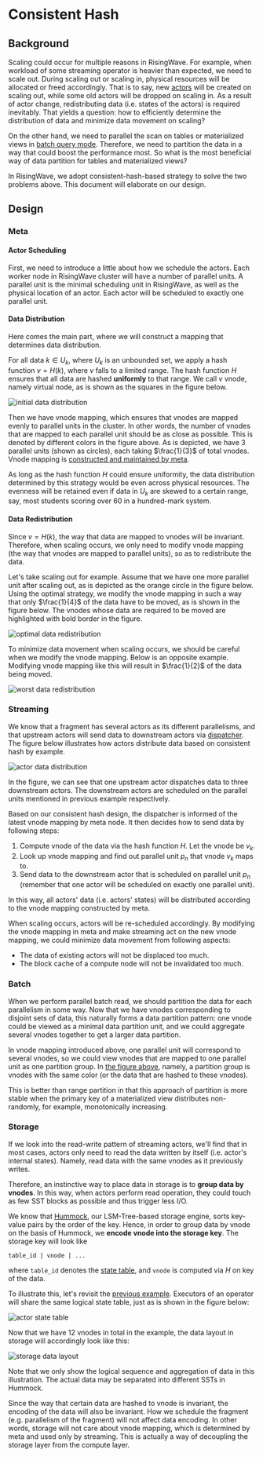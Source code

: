 # Consistent Hash

## Background

Scaling could occur for multiple reasons in RisingWave. For example, when workload of some streaming operator is heavier than expected, we need to scale out. During scaling out or scaling in, physical resources will be allocated or freed accordingly. That is to say, new [actors](./streaming-overview.md#actors) will be created on scaling out, while some old actors will be dropped on scaling in. As a result of actor change, redistributing data (i.e. states of the actors) is required inevitably. That yields a question: how to efficiently determine the distribution of data and minimize data movement on scaling?

On the other hand, we need to parallel the scan on tables or materialized views in [batch query mode](./architecture-design.md#batch-query-mode). Therefore, we need to partition the data in a way that could boost the performance most. So what is the most beneficial way of data partition for tables and materialized views?

In RisingWave, we adopt consistent-hash-based strategy to solve the two problems above. This document will elaborate on our design.

## Design

### Meta

#### Actor Scheduling

First, we need to introduce a little about how we schedule the actors. Each worker node in RisingWave cluster will have a number of parallel units. A parallel unit is the minimal scheduling unit in RisingWave, as well as the physical location of an actor. Each actor will be scheduled to exactly one parallel unit.

#### Data Distribution

Here comes the main part, where we will construct a mapping that determines data distribution.

For all data $k \in U_k$, where $U_k$ is an unbounded set, we apply a hash function $v = H(k)$, where $v$ falls to a limited range. The hash function $H$ ensures that all data are hashed **uniformly** to that range. We call $v$ vnode, namely virtual node, as is shown as the squares in the figure below.

![initial data distribution](./images/consistent-hash/data-distribution.svg)

Then we have vnode mapping, which ensures that vnodes are mapped evenly to parallel units in the cluster. In other words, the number of vnodes that are mapped to each parallel unit should be as close as possible. This is denoted by different colors in the figure above. As is depicted, we have 3 parallel units (shown as circles), each taking $\frac{1}{3}$ of total vnodes. Vnode mapping is [constructed and maintained by meta](https://github.com/singularity-data/risingwave/blob/91bdbced198642a1e7f1b67321b3cb923aa1fbd8/src/meta/src/manager/hash_mapping.rs).

As long as the hash function $H$ could ensure uniformity, the data distribution determined by this strategy would be even across physical resources. The evenness will be retained even if data in $U_k$ are skewed to a certain range, say, most students scoring over 60 in a hundred-mark system.

#### Data Redistribution

Since $v = H(k)$, the way that data are mapped to vnodes will be invariant. Therefore, when scaling occurs, we only need to modify vnode mapping (the way that vnodes are mapped to parallel units), so as to redistribute the data.

Let's take scaling out for example. Assume that we have one more parallel unit after scaling out, as is depicted as the orange circle in the figure below. Using the optimal strategy, we modify the vnode mapping in such a way that only $\frac{1}{4}$ of the data have to be moved, as is shown in the figure below. The vnodes whose data are required to be moved are highlighted with bold border in the figure.

![optimal data redistribution](./images/consistent-hash/data-redistribution-1.svg)

To minimize data movement when scaling occurs, we should be careful when we modify the vnode mapping. Below is an opposite example. Modifying vnode mapping like this will result in $\frac{1}{2}$ of the data being moved.

![worst data redistribution](./images/consistent-hash/data-redistribution-2.svg)

### Streaming

We know that a fragment has several actors as its different parallelisms, and that upstream actors will send data to downstream actors via [dispatcher](./streaming-overview.md#actors). The figure below illustrates how actors distribute data based on consistent hash by example. 

![actor data distribution](./images/consistent-hash/actor-data.svg)

In the figure, we can see that one upstream actor dispatches data to three downstream actors. The downstream actors are scheduled on the parallel units mentioned in previous example respectively. 

Based on our consistent hash design, the dispatcher is informed of the latest vnode mapping by meta node. It then decides how to send data by following steps:
1. Compute vnode of the data via the hash function $H$. Let the vnode be $v_k$.
2. Look up vnode mapping and find out parallel unit $p_n$ that vnode $v_k$ maps to. 
3. Send data to the downstream actor that is scheduled on parallel unit $p_n$ (remember that one actor will be scheduled on exactly one parallel unit).

In this way, all actors' data (i.e. actors' states) will be distributed according to the vnode mapping constructed by meta. 

When scaling occurs, actors will be re-scheduled accordingly. By modifying the vnode mapping in meta and make streaming act on the new vnode mapping, we could minimize data movement from following aspects:

- The data of existing actors will not be displaced too much. 
- The block cache of a compute node will not be invalidated too much.

### Batch

When we perform parallel batch read, we should partition the data for each parallelism in some way. Now that we have vnodes corresponding to disjoint sets of data, this naturally forms a data partition pattern: one vnode could be viewed as a minimal data partition unit, and we could aggregate several vnodes together to get a larger data partition.

In vnode mapping introduced above, one parallel unit will correspond to several vnodes, so we could view vnodes that are mapped to one parallel unit as one partition group. In [the figure above](#data-distribution), namely, a partition group is vnodes with the same color (or the data that are hashed to these vnodes).

This is better than range partition in that this approach of partition is more stable when the primary key of a materialized view distributes non-randomly, for example, monotonically increasing.

### Storage

If we look into the read-write pattern of streaming actors, we'll find that in most cases, actors only need to read the data written by itself (i.e. actor's internal states). Namely, read data with the same vnodes as it previously writes. 

Therefore, an instinctive way to place data in storage is to **group data by vnodes**. In this way, when actors perform read operation, they could touch as few SST blocks as possible and thus trigger less I/O. 

We know that [Hummock](./state-store-overview.md#overview), our LSM-Tree-based storage engine, sorts key-value pairs by the order of the key. Hence, in order to group data by vnode on the basis of Hummock, we **encode vnode into the storage key**. The storage key will look like
```
table_id | vnode | ...
```
where `table_id` denotes the [state table](relational_table/storing-state-using-relational-table.md#relational-table-layer), and `vnode` is computed via $H$ on key of the data. 

To illustrate this, let's revisit the [previous example](#streaming). Executors of an operator will share the same logical state table, just as is shown in the figure below:

![actor state table](./images/consistent-hash/actor-state-table.svg)

Now that we have 12 vnodes in total in the example, the data layout in storage will accordingly look like this:

![storage data layout](./images/consistent-hash/storage-data-layout.svg)

Note that we only show the logical sequence and aggregation of data in this illustration. The actual data may be separated into different SSTs in Hummock.

Since the way that certain data are hashed to vnode is invariant, the encoding of the data will also be invariant. How we schedule the fragment (e.g. parallelism of the fragment) will not affect data encoding. In other words, storage will not care about vnode mapping, which is determined by meta and used only by streaming. This is actually a way of decoupling the storage layer from the compute layer.
